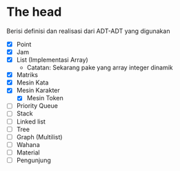 # The head

Berisi definisi dan realisasi dari ADT-ADT yang digunakan

- [x] Point
- [x] Jam
- [x] List (Implementasi Array)
    - Catatan: Sekarang pake yang array integer dinamik
- [x] Matriks
- [x] Mesin Kata
- [x] Mesin Karakter
    - [x] Mesin Token
- [ ] Priority Queue
- [ ] Stack
- [ ] Linked list
- [ ] Tree
- [ ] Graph (Multilist)
- [ ] Wahana
- [ ] Material
- [ ] Pengunjung
